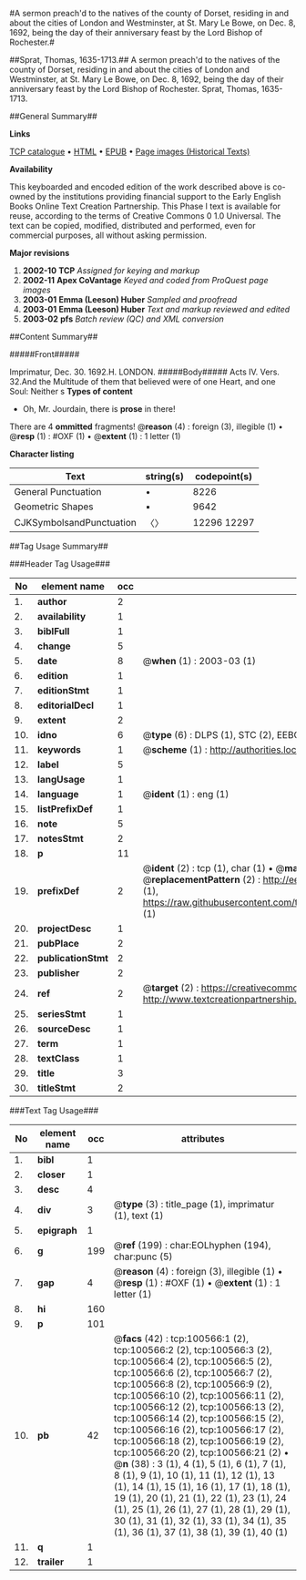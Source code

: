 #A sermon preach'd to the natives of the county of Dorset, residing in and about the cities of London and Westminster, at St. Mary Le Bowe, on Dec. 8, 1692, being the day of their anniversary feast by the Lord Bishop of Rochester.#

##Sprat, Thomas, 1635-1713.##
A sermon preach'd to the natives of the county of Dorset, residing in and about the cities of London and Westminster, at St. Mary Le Bowe, on Dec. 8, 1692, being the day of their anniversary feast by the Lord Bishop of Rochester.
Sprat, Thomas, 1635-1713.

##General Summary##

**Links**

[TCP catalogue](http://www.ota.ox.ac.uk/tcp/)  • 
[HTML](http://tei.it.ox.ac.uk/tcp/Texts-HTML/free/A61/A61182.html)  • 
[EPUB](http://tei.it.ox.ac.uk/tcp/Texts-EPUB/free/A61/A61182.epub) • 
[Page images (Historical Texts)](https://data.historicaltexts.jisc.ac.uk/view?pubId=eebo-13586908e&pageId=eebo-13586908e-100566-1)

**Availability**

This keyboarded and encoded edition of the
	       work described above is co-owned by the institutions
	       providing financial support to the Early English Books
	       Online Text Creation Partnership. This Phase I text is
	       available for reuse, according to the terms of Creative
	       Commons 0 1.0 Universal. The text can be copied,
	       modified, distributed and performed, even for
	       commercial purposes, all without asking permission.

**Major revisions**

1. __2002-10__ __TCP__ *Assigned for keying and markup*
1. __2002-11__ __Apex CoVantage__ *Keyed and coded from ProQuest page images*
1. __2003-01__ __Emma (Leeson) Huber__ *Sampled and proofread*
1. __2003-01__ __Emma (Leeson) Huber__ *Text and markup reviewed and edited*
1. __2003-02__ __pfs__ *Batch review (QC) and XML conversion*

##Content Summary##

#####Front#####

Imprimatur, Dec. 30. 1692.H. LONDON.
#####Body#####
Acts IV. Vers. 32.And the Multitude of them that believed were of one Heart, and one Soul: Neither s
**Types of content**

  * Oh, Mr. Jourdain, there is **prose** in there!

There are 4 **ommitted** fragments! 
 @__reason__ (4) : foreign (3), illegible (1)  •  @__resp__ (1) : #OXF (1)  •  @__extent__ (1) : 1 letter (1)

**Character listing**


|Text|string(s)|codepoint(s)|
|---|---|---|
|General Punctuation|•|8226|
|Geometric Shapes|▪|9642|
|CJKSymbolsandPunctuation|〈〉|12296 12297|

##Tag Usage Summary##

###Header Tag Usage###

|No|element name|occ|attributes|
|---|---|---|---|
|1.|__author__|2||
|2.|__availability__|1||
|3.|__biblFull__|1||
|4.|__change__|5||
|5.|__date__|8| @__when__ (1) : 2003-03 (1)|
|6.|__edition__|1||
|7.|__editionStmt__|1||
|8.|__editorialDecl__|1||
|9.|__extent__|2||
|10.|__idno__|6| @__type__ (6) : DLPS (1), STC (2), EEBO-CITATION (1), OCLC (1), VID (1)|
|11.|__keywords__|1| @__scheme__ (1) : http://authorities.loc.gov/ (1)|
|12.|__label__|5||
|13.|__langUsage__|1||
|14.|__language__|1| @__ident__ (1) : eng (1)|
|15.|__listPrefixDef__|1||
|16.|__note__|5||
|17.|__notesStmt__|2||
|18.|__p__|11||
|19.|__prefixDef__|2| @__ident__ (2) : tcp (1), char (1)  •  @__matchPattern__ (2) : ([0-9\-]+):([0-9IVX]+) (1), (.+) (1)  •  @__replacementPattern__ (2) : http://eebo.chadwyck.com/downloadtiff?vid=$1&page=$2 (1), https://raw.githubusercontent.com/textcreationpartnership/Texts/master/tcpchars.xml#$1 (1)|
|20.|__projectDesc__|1||
|21.|__pubPlace__|2||
|22.|__publicationStmt__|2||
|23.|__publisher__|2||
|24.|__ref__|2| @__target__ (2) : https://creativecommons.org/publicdomain/zero/1.0/ (1), http://www.textcreationpartnership.org/docs/. (1)|
|25.|__seriesStmt__|1||
|26.|__sourceDesc__|1||
|27.|__term__|1||
|28.|__textClass__|1||
|29.|__title__|3||
|30.|__titleStmt__|2||


###Text Tag Usage###

|No|element name|occ|attributes|
|---|---|---|---|
|1.|__bibl__|1||
|2.|__closer__|1||
|3.|__desc__|4||
|4.|__div__|3| @__type__ (3) : title_page (1), imprimatur (1), text (1)|
|5.|__epigraph__|1||
|6.|__g__|199| @__ref__ (199) : char:EOLhyphen (194), char:punc (5)|
|7.|__gap__|4| @__reason__ (4) : foreign (3), illegible (1)  •  @__resp__ (1) : #OXF (1)  •  @__extent__ (1) : 1 letter (1)|
|8.|__hi__|160||
|9.|__p__|101||
|10.|__pb__|42| @__facs__ (42) : tcp:100566:1 (2), tcp:100566:2 (2), tcp:100566:3 (2), tcp:100566:4 (2), tcp:100566:5 (2), tcp:100566:6 (2), tcp:100566:7 (2), tcp:100566:8 (2), tcp:100566:9 (2), tcp:100566:10 (2), tcp:100566:11 (2), tcp:100566:12 (2), tcp:100566:13 (2), tcp:100566:14 (2), tcp:100566:15 (2), tcp:100566:16 (2), tcp:100566:17 (2), tcp:100566:18 (2), tcp:100566:19 (2), tcp:100566:20 (2), tcp:100566:21 (2)  •  @__n__ (38) : 3 (1), 4 (1), 5 (1), 6 (1), 7 (1), 8 (1), 9 (1), 10 (1), 11 (1), 12 (1), 13 (1), 14 (1), 15 (1), 16 (1), 17 (1), 18 (1), 19 (1), 20 (1), 21 (1), 22 (1), 23 (1), 24 (1), 25 (1), 26 (1), 27 (1), 28 (1), 29 (1), 30 (1), 31 (1), 32 (1), 33 (1), 34 (1), 35 (1), 36 (1), 37 (1), 38 (1), 39 (1), 40 (1)|
|11.|__q__|1||
|12.|__trailer__|1||
